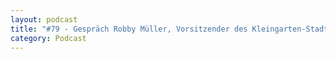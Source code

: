 ```yaml
---
layout: podcast
title: "#79 - Gespräch Robby Müller, Vorsitzender des Kleingarten-Stadtverbandes Leipzig, über Kleingärten im Klimawandel und was KleingärtnerInnen tun können"
category: Podcast
---
```


<p><script class="podigee-podcast-player" src="https://cdn.podigee.com/podcast-player/javascripts/podigee-podcast-player.js" data-configuration="https://interviews-4-future.podigee.io/79-i4f/embed?context=external"></script></p>
